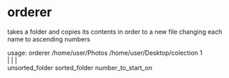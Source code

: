 # orderer
takes a folder and copies its contents in order to a new file changing each name to ascending numbers 

usage:
orderer /home/user/Photos /home/user/Desktop/colection 1  
            |                          |               |   
        unsorted_folder         sorted_folder  number_to_start_on
        
